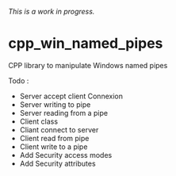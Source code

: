 *This is a work in progress.*
# cpp_win_named_pipes
CPP library to manipulate Windows named pipes

Todo :
- Server accept client Connexion
- Server writing to pipe
- Server reading from a pipe
- Client class
- Cliant connect to server
- Client read from pipe
- Client write to a pipe
- Add Security access modes
- Add Security attributes
